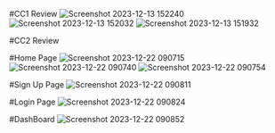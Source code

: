 #CC1 Review
![Screenshot 2023-12-13 152240](https://github.com/Srithasri/React_IRC/assets/125287386/448a9fb4-5847-49ab-ba50-0a39c4bf3afd)
![Screenshot 2023-12-13 152032](https://github.com/Srithasri/React_IRC/assets/125287386/c523fbb9-38dc-4534-b864-c2ef41b10c64)
![Screenshot 2023-12-13 151932](https://github.com/Srithasri/React_IRC/assets/125287386/2b368a60-2730-40e8-b4f3-37be2e3b0f62)

#CC2 Review

#Home Page
![Screenshot 2023-12-22 090715](https://github.com/Srithasri/React_IRC/assets/125287386/1dd90cb2-1e1c-44be-8f84-8382dd08e554)
![Screenshot 2023-12-22 090740](https://github.com/Srithasri/React_IRC/assets/125287386/5d801b27-7166-4d69-955c-f5d19f8832d2)
![Screenshot 2023-12-22 090754](https://github.com/Srithasri/React_IRC/assets/125287386/98bb47aa-58ee-44f5-9178-373532977ea8)

#Sign Up Page
![Screenshot 2023-12-22 090811](https://github.com/Srithasri/React_IRC/assets/125287386/f8dd783e-016c-4cec-bb7e-56447353b5dd)

#Login Page
![Screenshot 2023-12-22 090824](https://github.com/Srithasri/React_IRC/assets/125287386/302dbaf6-768e-415d-be98-1065d423888f)

#DashBoard
![Screenshot 2023-12-22 090852](https://github.com/Srithasri/React_IRC/assets/125287386/90486b2f-dfbe-4fb5-9c13-b4d571098f2e)
